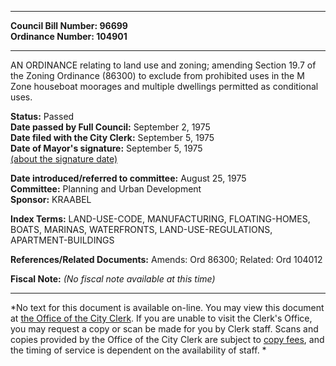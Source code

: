 * * * * *  
  
**Council Bill Number: [](#h0)[](#h2)96699**   
**Ordinance Number: 104901**  
  
* * * * *  
  
AN ORDINANCE relating to land use and zoning; amending Section 19.7 of the Zoning Ordinance (86300) to exclude from prohibited uses in the M Zone houseboat moorages and multiple dwellings permitted as conditional uses.  
  
**Status:** Passed   
**Date passed by Full Council:** September 2, 1975   
**Date filed with the City Clerk:** September 5, 1975   
**Date of Mayor's signature:** September 5, 1975   
[(about the signature date)](/~public/approvaldate.htm)   
  
  
**Date introduced/referred to committee:** August 25, 1975   
**Committee:** Planning and Urban Development   
**Sponsor:** KRAABEL   
  
**Index Terms:** LAND-USE-CODE, MANUFACTURING, FLOATING-HOMES, BOATS, MARINAS, WATERFRONTS, LAND-USE-REGULATIONS, APARTMENT-BUILDINGS  
  
**References/Related Documents:** Amends: Ord 86300; Related: Ord 104012  
  
**Fiscal Note:** *(No fiscal note available at this time)*  
  
* * * * *  
  
*No text for this document is available on-line. You may view this document at [the Office of the City Clerk](http://www.seattle.gov/leg/clerk/contactUs.htm). If you are unable to visit the Clerk's Office, you may request a copy or scan be made for you by Clerk staff. Scans and copies provided by the Office of the City Clerk are subject to [copy fees](http://clerk.seattle.gov/~public/clerkfees.htm), and the timing of service is dependent on the availability of staff. *  
  
  
